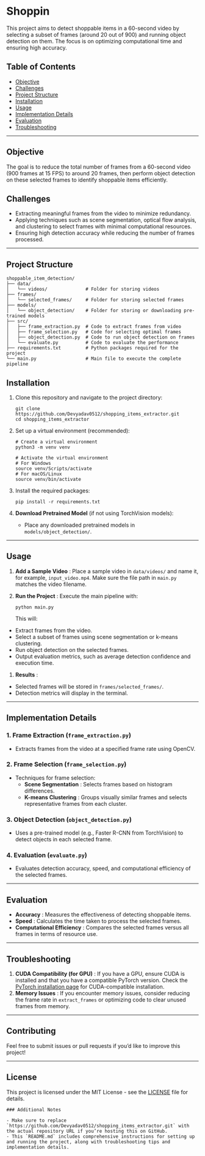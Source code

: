 # Shoppin

This project aims to detect shoppable items in a 60-second video by selecting a subset of frames (around 20 out of 900) and running object detection on them. The focus is on optimizing computational time and ensuring high accuracy.

## Table of Contents

- [Objective](#objective)
- [Challenges](#challenges)
- [Project Structure](#project-structure)
- [Installation](#installation)
- [Usage](#usage)
- [Implementation Details](#implementation-details)
- [Evaluation](#evaluation)
- [Troubleshooting](#troubleshooting)

---

## Objective

The goal is to reduce the total number of frames from a 60-second video (900 frames at 15 FPS) to around 20 frames, then perform object detection on these selected frames to identify shoppable items efficiently.

## Challenges

- Extracting meaningful frames from the video to minimize redundancy.
- Applying techniques such as scene segmentation, optical flow analysis, and clustering to select frames with minimal computational resources.
- Ensuring high detection accuracy while reducing the number of frames processed.

---

## Project Structure

```plaintext
shoppable_item_detection/
├── data/
│   └── videos/              # Folder for storing videos
├── frames/
│   └── selected_frames/     # Folder for storing selected frames
├── models/
│   └── object_detection/    # Folder for storing or downloading pre-trained models
├── src/
│   ├── frame_extraction.py  # Code to extract frames from video
│   ├── frame_selection.py   # Code for selecting optimal frames
│   ├── object_detection.py  # Code to run object detection on frames
│   └── evaluate.py          # Code to evaluate the performance
├── requirements.txt         # Python packages required for the project
└── main.py                  # Main file to execute the complete pipeline
```

## Installation

1. Clone this repository and navigate to the project directory:

   ```plaintext
   git clone https://github.com/Devyadav0512/shopping_items_extractor.git
   cd shopping_items_extractor
   ```
2. Set up a virtual environment (recommended):

   ```plaintext
   # Create a virtual environment
   python3 -m venv venv

   # Activate the virtual environment
   # For Windows
   source venv/Scripts/activate
   # For macOS/Linux
   source venv/bin/activate
   ```
3. Install the required packages:

   ```plaintext
   pip install -r requirements.txt
   ```
4. **Download Pretrained Model** (if not using TorchVision models):

   * Place any downloaded pretrained models in `models/object_detection/`.

---

## Usage

1. **Add a Sample Video** : Place a sample video in `data/videos/` and name it, for example, `input_video.mp4`. Make sure the file path in `main.py` matches the video filename.
2. **Run the Project** : Execute the main pipeline with:

   ```plaintext
   python main.py
   ```

    This will:

* Extract frames from the video.
* Select a subset of frames using scene segmentation or k-means clustering.
* Run object detection on the selected frames.
* Output evaluation metrics, such as average detection confidence and execution time.

1. **Results** :

* Selected frames will be stored in `frames/selected_frames/`.
* Detection metrics will display in the terminal.

---

## Implementation Details

### 1. **Frame Extraction (`frame_extraction.py`)**

* Extracts frames from the video at a specified frame rate using OpenCV.

### 2. **Frame Selection (`frame_selection.py`)**

* Techniques for frame selection:
  * **Scene Segmentation** : Selects frames based on histogram differences.
  * **K-means Clustering** : Groups visually similar frames and selects representative frames from each cluster.

### 3. **Object Detection (`object_detection.py`)**

* Uses a pre-trained model (e.g., Faster R-CNN from TorchVision) to detect objects in each selected frame.

### 4. **Evaluation (`evaluate.py`)**

* Evaluates detection accuracy, speed, and computational efficiency of the selected frames.

---

## Evaluation

* **Accuracy** : Measures the effectiveness of detecting shoppable items.
* **Speed** : Calculates the time taken to process the selected frames.
* **Computational Efficiency** : Compares the selected frames versus all frames in terms of resource use.

---

## Troubleshooting

1. **CUDA Compatibility (for GPU)** : If you have a GPU, ensure CUDA is installed and that you have a compatible PyTorch version. Check the [PyTorch installation page]() for CUDA-compatible installation.
2. **Memory Issues** : If you encounter memory issues, consider reducing the frame rate in `extract_frames` or optimizing code to clear unused frames from memory.

---

## Contributing

Feel free to submit issues or pull requests if you’d like to improve this project!

---

## License

This project is licensed under the MIT License - see the [LICENSE]() file for details.

```plaintext
### Additional Notes

- Make sure to replace `https://github.com/Devyadav0512/shopping_items_extractor.git` with the actual repository URL if you’re hosting this on GitHub.
- This `README.md` includes comprehensive instructions for setting up and running the project, along with troubleshooting tips and implementation details.
```

